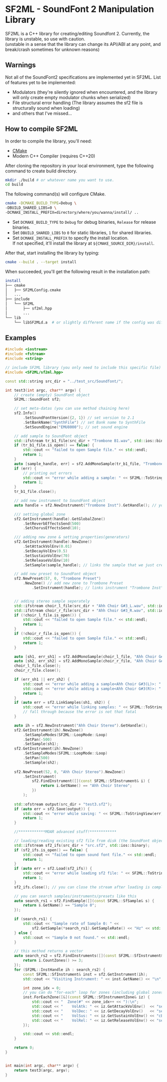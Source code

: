 # SF2ML - SoundFont 2 Manipulation Library
SF2ML is a C++ library for creating/editing Soundfont 2.
Currently, the library is unstable, so use with caution.  
(unstable in a sense that the library can change its API/ABI at any point,
and break/crash sometimes for unknown reasons)
## Warnings
Not all of the SoundFont2 specifications are implemented yet in SF2ML.
List of features yet to be implemented:
* Modulators (they're silently ignored when encountered, and the library will only create empty modulator chunks when serialized)
* File structural error handling (The library assumes the sf2 file is structurally sound when loading)
* and others that I've missed...
## How to compile SF2ML
In order to compile the library, you'll need:  
* [CMake](https://cmake.org/)
* Modern C++ Compiler (requires C++20)

After cloning the repository in your local environment, type the following command to create build directory.
``` bash
mkdir ./build # or whatever name you want to use.
cd build
```
The following command(s) will configure CMake.
``` bash
cmake -DCMAKE_BUILD_TYPE=Debug \
-DBUILD_SHARED_LIBS=0 \
-DCMAKE_INSTALL_PREFIX=directory/where/you/wanna/install/ ..
```
* Set ```DCMAKE_BUILD_TYPE``` to ```Debug``` for debug binaries, ```Release``` for release binaries.
* Set ```DBUILD_SHARED_LIBS``` to ```0``` for static libraries, ```1``` for shared libraries.
* Set ```DCMAKE_INSTALL_PREFIX``` to specify the install location.  
If not specified, it'll install the library at ```${CMAKE_SOURCE_DIR}/install```.

After that, start installing the library by typing:
``` bash
cmake --build . --target install
```
When succeeded, you'll get the following result in the installation path:
``` bash
install
├── cmake
│   ├── SF2MLConfig.cmake
│   ...
├── include
│   └── SF2ML
│       ├── sf2ml.hpp
│       ...
└── lib
    └── libSF2MLd.a  # or slightly different name if the config was different
```
## Examples
``` cpp
#include <iostream>
#include <fstream>
#include <string>

// include SF2ML library (you only need to include this specific file)
#include <SF2ML/sf2ml.hpp>

const std::string src_dir = "../test_src/Soundfont/";

int test3(int argc, char** argv) {
	// create (empty) SoundFont object
	SF2ML::SoundFont sf2;

	// set meta-datas (you can use method chaining here)
	sf2.Info()
		.SetSoundFontVersion({2, 1}) // set version to 2.1
		.SetBankName("SynthFile") // set Bank name to SynthFile
		.SetSoundEngine("EMU8000"); // set sound engine

	// add sample to SoundFont object
	std::ifstream tr_b1_file(src_dir + "Trombone B1.wav", std::ios::binary);
	if (tr_b1_file.is_open() == false) {
		std::cout << "failed to open Sample file." << std::endl;
		return 1;
	}
	auto [sample_handle, err] = sf2.AddMonoSample(tr_b1_file, "Trombone Sample");
	if (err) {
		// printing out errors
		std::cout << "error while adding a sample: " << SF2ML::ToStringView(err) << std::endl;
		return 1;
	}
	tr_b1_file.close();

	// add new instrument to SoundFont object
	auto handle = sf2.NewInstrument("Trombone Inst").GetHandle(); // you can get handles like this

	/// setting global zone
	sf2.GetInstrument(handle).GetGlobalZone()
		.SetReverbEffectsSend(500)
		.SetChorusEffectsSend(10);

	/// adding new zone & setting properties(generators)
	sf2.GetInstrument(handle).NewZone()
		.SetAttackVolEnv(0.01)
		.SetDecayVolEnv(0.5)
		.SetSustainVolEnv(70)
		.SetReleaseVolEnv(10)
		.SetSample(sample_handle); // links the sample that we just created

	// add new preset to SoundFont object
	sf2.NewPreset(57, 0, "Trombone Preset")
		.NewZone() // add new zone to Trombone Preset
			.SetInstrument(handle); // links instrument "Trombone Inst" to the zone


	// adding stereo sample seperately
	std::ifstream choir_l_file(src_dir + "Ahh Choir G#3_L.wav", std::ios::binary);
	std::ifstream choir_r_file(src_dir + "Ahh Choir G#3_R.wav", std::ios::binary);
	if (!choir_l_file.is_open()) {
		std::cout << "failed to open Sample file." << std::endl;
		return 1;
	}
	if (!choir_r_file.is_open()) {
		std::cout << "failed to open Sample file." << std::endl;
		return 1;
	}

	auto [sh1, err_sh1] = sf2.AddMonoSample(choir_l_file, "Ahh Choir G#3(L)", SF2ML::Ranges<SF2ML::DWORD>{28992,89051}, 45);
	auto [sh2, err_sh2] = sf2.AddMonoSample(choir_r_file, "Ahh Choir G#3(R)", SF2ML::Ranges<SF2ML::DWORD>{28992,89051}, 45);
	choir_l_file.close();
	choir_r_file.close();

	if (err_sh1 || err_sh2) {
		std::cout << "error while adding a sample<Ahh Choir G#3(L)>: " << SF2ML::ToStringView(err_sh1) << "\n";
		std::cout << "error while adding a sample<Ahh Choir G#3(R)>: " << SF2ML::ToStringView(err_sh2) << std::endl;
		return 1;
	}
	if (auto err = sf2.LinkSamples(sh1, sh2)) {
		std::cout << "error while linking samples: " << SF2ML::ToStringView(err) << "\n";
		// fall through because the error is not that fatal
	}

	auto ih = sf2.NewInstrument("Ahh Choir Stereo").GetHandle();
	sf2.GetInstrument(ih).NewZone()
		.SetSampleModes(SF2ML::LoopMode::Loop)
		.SetPan(-500)
		.SetSample(sh1);
	sf2.GetInstrument(ih).NewZone()
		.SetSampleModes(SF2ML::LoopMode::Loop)
		.SetPan(500)
		.SetSample(sh2);
	
	sf2.NewPreset(52, 0, "Ahh Choir Stereo").NewZone()
		.SetInstrument(
			sf2.FindInstrument([](const SF2ML::SfInstrument& i) {
				return i.GetName() == "Ahh Choir Stereo";
			})
		);
	
	std::ofstream output(src_dir + "test3.sf2");
	if (auto err = sf2.Save(output)) {
		std::cout << "error while saving: " << SF2ML::ToStringView(err) << std::endl;
		return 1;
	}

	//************MOAR advanced stuff!************

	// loading/reading existing sf2 file from disk (the SoundFont object is resetted)
	std::ifstream sf2_ifs(src_dir + "src.sf2", std::ios::binary);
	if (sf2_ifs.is_open() == false) {
		std::cout << "failed to open sound font file." << std::endl;
		return 1;
	}
	if (auto err = sf2.Load(sf2_ifs)) {
		std::cout << "error while loading sf2 file: " << SF2ML::ToStringView(err) << std::endl;
		return 1;
	}
	sf2_ifs.close(); // you can close the stream after loading is complete

	// you can search samples/instruments/presets like this
	auto search_rs1 = sf2.FindSample([](const SF2ML::SfSample& s) {
		return s.GetName() == "Sample 0";
	});

	if (search_rs1) {
		std::cout << "Sample rate of Sample 0: " <<
			sf2.GetSample(*search_rs1).GetSampleRate() << "Hz" << std::endl;
	} else {
		std::cout << "Sample 0 not found." << std::endl;
	}

	// this method returns a vector
	auto search_rs2 = sf2.FindInstruments([](const SF2ML::SfInstrument& i) {
		return i.CountZones() >= 3;
	});
	for (SF2ML::InstHandle ih : search_rs2) {
		const SF2ML::SfInstrument& inst = sf2.GetInstrument(ih);
		std::cout << "Visiting Instrument: " << inst.GetName() << "\n";

		int zone_idx = 0;
		// you can do "for-each" loop for zones (including global zones!)
		inst.ForEachZone([&](const SF2ML::SfInstrumentZone& iz) {
			std::cout << "  Zone(#" << zone_idx++ << "):\n";
			std::cout << "    VolAtk: " << iz.GetAttackVolEnv()  << "sec(s)\n";
			std::cout << "    VolDec: " << iz.GetDecayVolEnv()   << "sec(s)\n";
			std::cout << "    VolSus: " << iz.GetSustainVolEnv() << "cB\n";
			std::cout << "    VolRel: " << iz.GetReleaseVolEnv() << "sec(s)\n";
		});

		std::cout << std::endl;
	}

	return 0;
}


int main(int argc, char** argv) {
	return test3(argc, argv);
}
```
